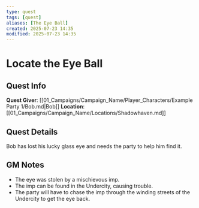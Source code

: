 ```yaml
---
type: quest
tags: [quest]
aliases: [The Eye Ball]
created: 2025-07-23 14:35
modified: 2025-07-23 14:35
---
```

# Locate the Eye Ball

## Quest Info
**Quest Giver**: [[01_Campaigns/Campaign_Name/Player_Characters/Example Party 1/Bob.md|Bob]]
**Location**: [[01_Campaigns/Campaign_Name/Locations/Shadowhaven.md]]

## Quest Details
Bob has lost his lucky glass eye and needs the party to help him find it.

## GM Notes
- The eye was stolen by a mischievous imp.
- The imp can be found in the Undercity, causing trouble.
- The party will have to chase the imp through the winding streets of the Undercity to get the eye back.
